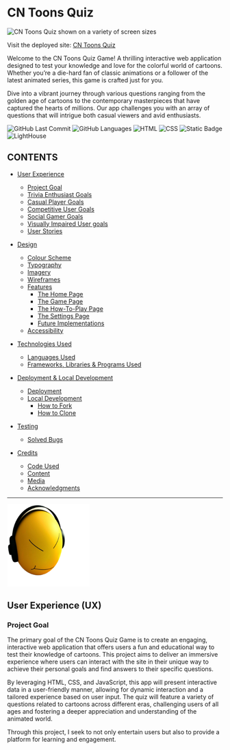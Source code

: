 # CN Toons Quiz
![CN Toons Quiz shown on a variety of screen sizes](./documentation/#)

Visit the deployed site: [CN Toons Quiz](https://gokwori.github.io/CN-Toons-Quiz/)

Welcome to the CN Toons Quiz Game! A thrilling interactive web application designed to test your knowledge and love for the colorful world of cartoons. Whether you’re a die-hard fan of classic animations or a follower of the latest animated series, this game is crafted just for you.

Dive into a vibrant journey through various questions ranging from the golden age of cartoons to the contemporary masterpieces that have captured the hearts of millions. Our app challenges you with an array of questions that will intrigue both casual viewers and avid enthusiasts.


![GitHub Last Commit](#)
![GitHub Languages](#)
![HTML](#)
![CSS](#)
![Static Badge](#)
![LightHouse](#)


## CONTENTS

* [User Experience](#user-experience-ux)
  * [Project Goal](#project-goal)
  * [Trivia Enthusiast Goals](#trivia-enthusiast-goals)
  * [Casual Player Goals](#casual-player-goals)
  * [Competitive User Goals](#business-goals)
  * [Social Gamer Goals](social-gamer-goals)
  * [Visually Impaired User goals](visually-impaired-user-goals)
  * [User Stories](#user-stories)
  

* [Design](#design)
  * [Colour Scheme](#colour-scheme)
  * [Typography](#typography)
  * [Imagery](#imagery)
  * [Wireframes](#wireframes)
  * [Features](#features)
    * [The Home Page](#the-home-page)
    * [The Game Page](#the-game-page)
    * [The How-To-Play Page](#the-how-to-play-page)
    * [The Settings Page](#the-settings-page)
    * [Future Implementations](#future-implementations)
  * [Accessibility](#accessibility)

* [Technologies Used](#technologies-used)
  * [Languages Used](#languages-used)
  * [Frameworks, Libraries & Programs Used](#frameworks-libraries--programs-used)

* [Deployment & Local Development](#deployment--local-development)
  * [Deployment](#deployment)
  * [Local Development](#local-development)
    * [How to Fork](#how-to-fork)
    * [How to Clone](#how-to-clone)

* [Testing](#testing)
  * [Solved Bugs](#solved-bugs)
  
* [Credits](#credits)
  * [Code Used](#code-used)
  * [Content](#content)
  * [Media](#media)
  * [Acknowledgments](#acknowledgments)

- - -
![CN Toons Quiz Banner](assets/favicon_io/android-chrome-192x192.png)

## User Experience (UX)

### Project Goal

The primary goal of the CN Toons Quiz Game is to create an engaging, interactive web application that offers users a fun and educational way to test their knowledge of cartoons. This project aims to deliver an immersive experience where users can interact with the site in their unique way to achieve their personal goals and find answers to their specific questions.

By leveraging HTML, CSS, and JavaScript, this app will present interactive data in a user-friendly manner, allowing for dynamic interaction and a tailored experience based on user input. The quiz will feature a variety of questions related to cartoons across different eras, challenging users of all ages and fostering a deeper appreciation and understanding of the animated world.

Through this project, I seek to not only entertain users but also to provide a platform for learning and engagement. 

